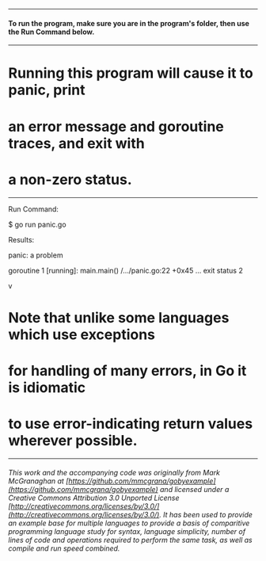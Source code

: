 ___
#### To run the program, make sure you are in the program's folder, then use the Run Command below.

___
# Running this program will cause it to panic, print
# an error message and goroutine traces, and exit with
# a non-zero status.

___
Run Command:

$ go run panic.go


Results:

panic: a problem

goroutine 1 [running]:
main.main()
	/.../panic.go:22 +0x45
...
exit status 2

v
# Note that unlike some languages which use exceptions
# for handling of many errors, in Go it is idiomatic
# to use error-indicating return values wherever possible.

___

###### This work and the accompanying code was originally from Mark McGranaghan at [https://github.com/mmcgrana/gobyexample](https://github.com/mmcgrana/gobyexample) and licensed under a Creative Commons Attribution 3.0 Unported License [http://creativecommons.org/licenses/by/3.0/](http://creativecommons.org/licenses/by/3.0/). It has been used to provide an example base for multiple languages to provide a basis of comparitive programming language study for syntax, language simplicity, number of lines of code and operations required to perform the same task, as well as compile and run speed combined.